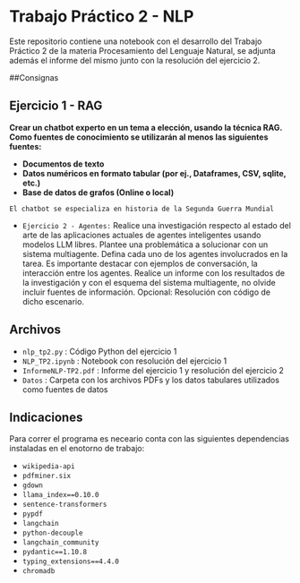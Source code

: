 # Trabajo Práctico 2 - NLP

Este repositorio contiene una notebook con el desarrollo del Trabajo Práctico 2 de la materia Procesamiento del Lenguaje Natural, se adjunta además el informe del mismo junto con la resolución del ejercicio 2.

##Consignas

## **Ejercicio 1 - RAG**
**Crear un chatbot experto en un tema a elección, usando la técnica RAG. Como fuentes de conocimiento se utilizarán al menos las siguientes fuentes:**

* **Documentos de texto**
*  **Datos numéricos en formato tabular (por ej., Dataframes, CSV, sqlite, etc.)**
*  **Base de datos de grafos (Online o local)**


`El chatbot se especializa en historia de la Segunda Guerra Mundial`

- `Ejercicio 2 - Agentes:`
Realice una investigación respecto al estado del arte de las aplicaciones actuales de agentes inteligentes usando modelos LLM libres.
Plantee una problemática a solucionar con un sistema multiagente. Defina cada uno de los agentes involucrados en la tarea. Es importante destacar con ejemplos de conversación, la interacción entre los agentes.
Realice un informe con los resultados de la investigación y con el esquema del sistema multiagente, no olvide incluir fuentes de información.
Opcional: Resolución con código de dicho escenario.

## Archivos
- `nlp_tp2.py` : Código Python del ejercicio 1
- `NLP_TP2.ipynb` : Notebook con resolución del ejercicio 1
- `InformeNLP-TP2.pdf` : Informe del ejercicio 1 y resolución del ejercicio 2
- `Datos` : Carpeta con los archivos PDFs y los datos tabulares utilizados como fuentes de datos

## Indicaciones
Para correr el programa es neceario conta con las siguientes dependencias instaladas en el enotorno de trabajo:
- `wikipedia-api`
- `pdfminer.six`
- `gdown`
- `llama_index==0.10.0`
- `sentence-transformers`
- `pypdf`
- `langchain`
- `python-decouple`
- `langchain_community`
- `pydantic==1.10.8`
- `typing_extensions==4.4.0`
- `chromadb`
  
